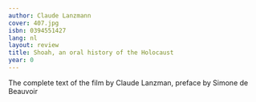 ```yaml
---
author: Claude Lanzmann
cover: 407.jpg
isbn: 0394551427
lang: nl
layout: review
title: Shoah, an oral history of the Holocaust
year: 0
---
```

The complete text of the film by Claude Lanzman, preface by Simone de Beauvoir

